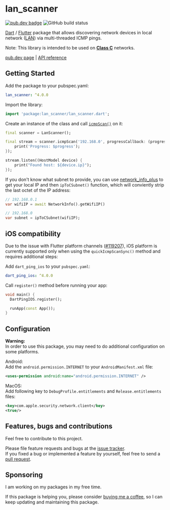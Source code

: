 # lan_scanner

[![pub.dev badge](https://img.shields.io/pub/v/lan_scanner)](https://pub.dev/packages/lan_scanner)
![GitHub build status](https://img.shields.io/github/actions/workflow/status/ivirtex/lan_scanner/dart.yml)

[Dart](https://dart.dev) / [Flutter](https://flutter.dev) package that allows discovering network devices in local network ([LAN](https://en.wikipedia.org/wiki/Local_area_network)) via multi-threaded ICMP pings.

Note: This library is intended to be used on **[Class C](https://en.wikipedia.org/wiki/Classful_network#Classful_addressing_definition)** networks.

[pub.dev page](https://pub.dev/packages/lan_scanner) | [API reference](https://pub.dev/documentation/lan_scanner/latest/)

## Getting Started

Add the package to your pubspec.yaml:

```yaml
lan_scanner: ^4.0.0
```

Import the library:

```dart
import 'package:lan_scanner/lan_scanner.dart';
```

Create an instance of the class and call
[`icmpScan()`](https://pub.dev/documentation/lan_scanner/latest/lan_scanner/LanScanner/icmpScan.html) on it:

```dart
final scanner = LanScanner();

final stream = scanner.icmpScan('192.168.0', progressCallback: (progress) {
    print('Progress: $progress');
});

stream.listen((HostModel device) {
    print("Found host: ${device.ip}");
});
```

If you don't know what subnet to provide, you can use [network_info_plus](https://pub.dev/packages/network_info_plus) to get your local IP and then `ipToCSubnet()` function, which will conviently strip the last octet of the IP address:

```dart
// 192.168.0.1
var wifiIP = await NetworkInfo().getWifiIP()

// 192.168.0
var subnet = ipToCSubnet(wifiIP);
```

## iOS compatibility

Due to the issue with Flutter platform channels ([#119207](https://github.com/flutter/flutter/issues/119207)), iOS platform is currently supported only when using the `quickIcmpScanSync()` method and requires additional steps:

Add `dart_ping_ios` to your `pubspec.yaml`:

```yaml
dart_ping_ios: ^4.0.0
```

Call `register()` method before running your app:

```dart
void main() {
  DartPingIOS.register();

  runApp(const App());
}
```

## Configuration

**Warning:**  
In order to use this package, you may need to do additional configuration on some platforms.

Android:  
Add the `android.permission.INTERNET` to your `AndroidManifest.xml` file:

```xml
<uses-permission android:name="android.permission.INTERNET" />
```

MacOS:  
Add following key to `DebugProfile.entitlements` and `Release.entitlements` files:

```xml
<key>com.apple.security.network.client</key>
<true/>
```

## Features, bugs and contributions

Feel free to contribute to this project.

Please file feature requests and bugs at the [issue tracker](https://github.com/ivirtex/lan_scanner).  
If you fixed a bug or implemented a feature by yourself, feel free to send a [pull request](https://github.com/ivirtex/lan_scanner/pulls).

## Sponsoring

I am working on my packages in my free time.

If this package is helping you, please consider [buying me a coffee](https://ko-fi.com/ivirtex), so I can keep updating and maintaining this package.
